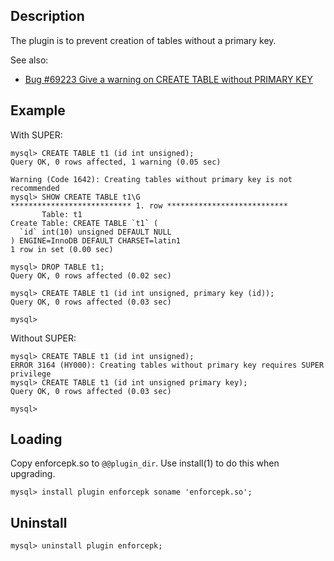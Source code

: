 ## Description

The plugin is to prevent creation of tables without a primary key.

See also:

* [Bug #69223 Give a warning on CREATE TABLE without PRIMARY KEY](https://bugs.mysql.com/bug.php?id=69223)

## Example

With SUPER:
```
mysql> CREATE TABLE t1 (id int unsigned);
Query OK, 0 rows affected, 1 warning (0.05 sec)

Warning (Code 1642): Creating tables without primary key is not recommended
mysql> SHOW CREATE TABLE t1\G
*************************** 1. row ***************************
       Table: t1
Create Table: CREATE TABLE `t1` (
  `id` int(10) unsigned DEFAULT NULL
) ENGINE=InnoDB DEFAULT CHARSET=latin1
1 row in set (0.00 sec)

mysql> DROP TABLE t1;
Query OK, 0 rows affected (0.02 sec)

mysql> CREATE TABLE t1 (id int unsigned, primary key (id));
Query OK, 0 rows affected (0.03 sec)

mysql> 
```

Without SUPER:
```
mysql> CREATE TABLE t1 (id int unsigned);
ERROR 3164 (HY000): Creating tables without primary key requires SUPER privilege
mysql> CREATE TABLE t1 (id int unsigned primary key);
Query OK, 0 rows affected (0.03 sec)

mysql> 
```

## Loading

Copy enforcepk.so to `@@plugin_dir`.
Use install(1) to do this when upgrading.

```
mysql> install plugin enforcepk soname 'enforcepk.so';
```

## Uninstall

```
mysql> uninstall plugin enforcepk;
```


